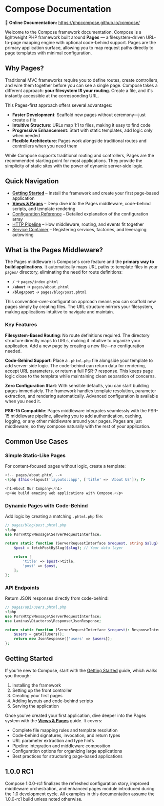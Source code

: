 # Compose Documentation

📖 **Online Documentation:** https://phpcompose.github.io/compose/

Welcome to the Compose framework documentation. Compose is a lightweight PHP framework built around **Pages** — a filesystem-driven URL-to-page mapping engine with optional code-behind support. Pages are the primary application surface, allowing you to map request paths directly to page templates with minimal configuration.

## Why Pages?

Traditional MVC frameworks require you to define routes, create controllers, and wire them together before you can see a single page. Compose takes a different approach: **your filesystem IS your routing**. Create a file, and it's instantly accessible at the corresponding URL.

This Pages-first approach offers several advantages:

- **Faster Development**: Scaffold new pages without ceremony—just create a file
- **Intuitive Structure**: URLs map 1:1 to files, making it easy to find code
- **Progressive Enhancement**: Start with static templates, add logic only when needed
- **Flexible Architecture**: Pages work alongside traditional routes and controllers when you need them

While Compose supports traditional routing and controllers, Pages are the recommended starting point for most applications. They provide the simplicity of static sites with the power of dynamic server-side logic.

## Quick Navigation

- **[Getting Started](getting-started.md)** – Install the framework and create your first page-based application
- **[Views & Pages](views-and-pages.md)** – Deep dive into the Pages middleware, code-behind scripts, and template rendering
- [Configuration Reference](configuration.md) – Detailed explanation of the configuration array
- [HTTP Pipeline](http-pipeline.md) – How middleware, routing, and events fit together
- [Service Container](service-container.md) – Registering services, factories, and leveraging autowiring

## What is the Pages Middleware?

The Pages middleware is Compose's core feature and the **primary way to build applications**. It automatically maps URL paths to template files in your `pages/` directory, eliminating the need for route definitions:

- **`/`** → `pages/index.phtml`
- **`/about`** → `pages/about.phtml`
- **`/blog/post`** → `pages/blog/post.phtml`

This convention-over-configuration approach means you can scaffold new pages simply by creating files. The URL structure mirrors your filesystem, making applications intuitive to navigate and maintain.

### Key Features

**Filesystem-Based Routing**: No route definitions required. The directory structure directly maps to URLs, making it intuitive to organize your application. Add a new page by creating a new file—no configuration needed.

**Code-Behind Support**: Place a `.phtml.php` file alongside your template to add server-side logic. The code-behind can return data for rendering, accept URL parameters, or return a full PSR-7 response. This keeps page logic close to the template while maintaining clean separation of concerns.

**Zero Configuration Start**: With sensible defaults, you can start building pages immediately. The framework handles template resolution, parameter extraction, and rendering automatically. Advanced configuration is available when you need it.

**PSR-15 Compatible**: Pages middleware integrates seamlessly with the PSR-15 middleware pipeline, allowing you to add authentication, caching, logging, or any other middleware around your pages. Pages are just middleware, so they compose naturally with the rest of your application.

## Common Use Cases

### Simple Static-Like Pages

For content-focused pages without logic, create a template:

```php
<!-- pages/about.phtml -->
<?php $this->layout('layouts::app', ['title' => 'About Us']); ?>

<h1>About Our Company</h1>
<p>We build amazing web applications with Compose.</p>
```

### Dynamic Pages with Code-Behind

Add logic by creating a matching `.phtml.php` file:

```php
// pages/blog/post.phtml.php
<?php
use Psr\Http\Message\ServerRequestInterface;

return static function (ServerRequestInterface $request, string $slug): array {
    $post = fetchPostBySlug($slug); // Your data layer
    
    return [
        'title' => $post->title,
        'post' => $post,
    ];
};
```

### API Endpoints

Return JSON responses directly from code-behind:

```php
// pages/api/users.phtml.php
<?php
use Psr\Http\Message\ServerRequestInterface;
use Laminas\Diactoros\Response\JsonResponse;

return static function (ServerRequestInterface $request): ResponseInterface {
    $users = getAllUsers();
    return new JsonResponse(['users' => $users]);
};
```

## Getting Started

If you're new to Compose, start with the [Getting Started](getting-started.md) guide, which walks you through:

1. Installing the framework
2. Setting up the front controller
3. Creating your first pages
4. Adding layouts and code-behind scripts
5. Serving the application

Once you've created your first application, dive deeper into the Pages system with the **[Views & Pages](views-and-pages.md)** guide. It covers:

- Complete file mapping rules and template resolution
- Code-behind signatures, invocation, and return types
- URL parameter extraction and type hints
- Pipeline integration and middleware composition
- Configuration options for organizing large applications
- Best practices for structuring page-based applications

## 1.0.0 RC1

Compose 1.0.0-rc1 finalizes the refreshed configuration story, improved middleware orchestration, and enhanced pages module introduced during the 1.0 development cycle. All examples in this documentation assume the 1.0.0-rc1 build unless noted otherwise.
